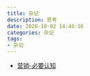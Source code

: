 ```yaml
---
title: 杂记
description: 思考
date: 2020-10-02 14:44:10
categories: 杂记
tags:
- 杂记
---
```



- [营销-必要认知](https://www.woshipm.com/marketing/5706732.html)
